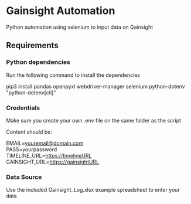 # Gainsight Automation

Python automation using selenium to input data on Gainsight

## Requirements

### Python dependencies

Run the following command to install the dependencies

pip3 install pandas openpyxl webdriver-manager selenium python-dotenv "python-dotenv[cli]"

### Credentials

Make sure you create your own .env file on the same folder as the script

Content should be:

EMAIL=youremail@domain.com\
PASS=yourpassword\
TIMELINE_URL=<https://timelineURL>\
GAINSIGHT_URL=<https://gainsightURL>

### Data Source

Use the included Gainsight_Log.xlsx example spreadsheet to enter your data
